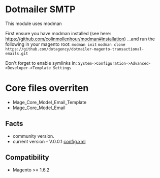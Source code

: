 Dotmailer SMTP
==========================================

This module uses modman

First ensure you have modman installed (see here: https://github.com/colinmollenhour/modman#installation)
...and run the following in your magento root:
`modman init`
`modman clone https://github.com/dotagency/dotmailer-magento-transactional-emails.git`

Don't forget to enable symlinks in:
`System->Configuration->Advanced->Developer->Template Settings`

Core files overriten
====
* Mage_Core_Model_Email_Template
* Mage_Core_Model_Email


Facts
-----
- community version.
- current version - V.0.0.1 [config.xml](https://github.com/dotmailer/dotmailer_magento_transactional_emails/blob/master/code/community/Dotmailer/Smtp/etc/config.xml)


Compatibility
-------------
- Magento >= 1.6.2